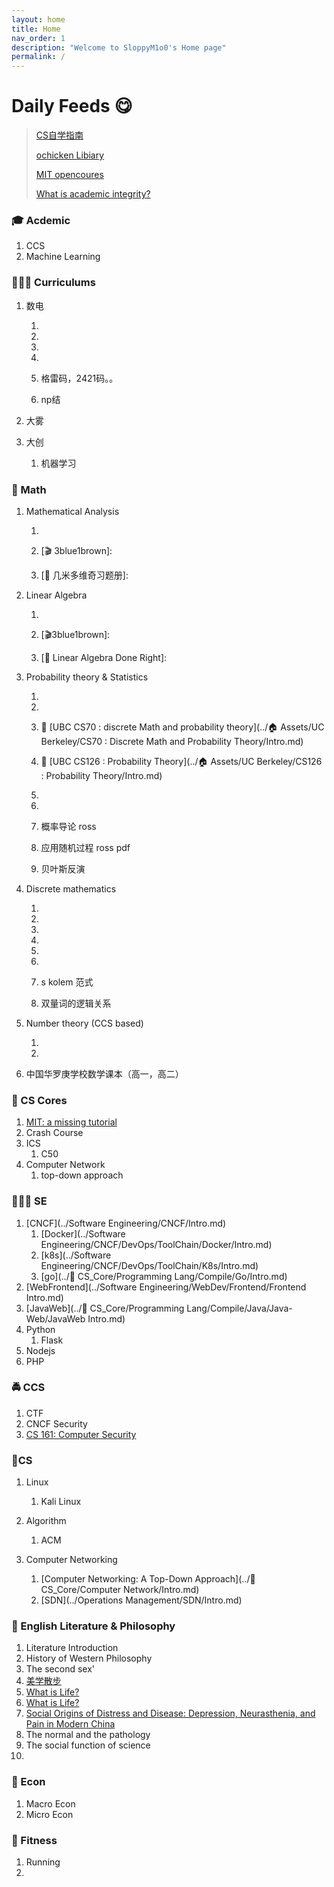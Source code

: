 ```yaml
---
layout: home
title: Home
nav_order: 1
description: "Welcome to SloppyM1o0's Home page"
permalink: /
---
```


# Daily Feeds 😋

> [CS自学指南](https://github.com/PKUFlyingPig/cs-self-learning)
>
> [ochicken Libiary ](https://ochicken.top/Library/)
>
> [MIT opencoures](https://ocw.mit.edu/index.htm)
>
> [What is academic integrity?](http://integrity.mit.edu/handbook/academic-integrity-mit/what-academic-integrity)


### 🎓 Acdemic

1. CCS
2. Machine Learning

 

### 👩🏼‍🏫 Curriculums

1. 数电

   1. [清华大学-电子技术基础（数电+模电+实验）]: https://www.bilibili.com/video/BV1XE411X7qU?share_source=copy_web&vd_source=7740584ebdab35221363fc24d1582d9d

   2. [数字电子技术基础（阎石版）_电子科技大学（金艳华 主讲）_全60讲]:https://www.bilibili.com/video/BV1jX4y1V78k?share_source=copy_web&vd_source=7740584ebdab35221363fc24d1582d9d

   3. [FPGA & CPU]:https://yearn.xyz/docs/fpgacpu/

   4. [FPGA入门 -- 电子科技大学]: https://www.bilibili.com/video/BV1J7411a7sW/?p=6&spm_id_from=pageDriver&vd_source=72104416ad988548ac73d9710091a9af

   5. 格雷码，2421码。。

   6. np结

2. 大雾

3. 大创

   1. 机器学习



### 🧮 Math

1. Mathematical Analysis 

   1. [🎬 数学分析 陈纪修老师 1080p高清版(全集)]: https://www.bilibili.com/video/BV15v411g7VP?share_source=copy_web&vd_source=7740584ebdab35221363fc24d1582d9d

   2. [🎬 3blue1brown]:

   3. [📖 几米多维奇习题册]:

2. Linear Algebra

   1. [🎬（已完结）《线性代数应该这样学（Linear Algebra Done Right）》自制教程&习题选讲]: https://www.bilibili.com/video/BV1Vg411G7cz?p=34&share_source=copy_web&vd_source=7740584ebdab35221363fc24d1582d9d

   2. [🎬3blue1brown]:

   3. [📖 Linear Algebra Done Right]:

3. Probability theory & Statistics

   1. [🎬《概率论与数理统计》教学视频全集（宋浩）]: https://www.bilibili.com/video/BV1ot411y7mU?p=9&share_source=copy_web&vd_source=7740584ebdab35221363fc24d1582d9d

   2. [🎬【比刷剧还爽!】一生推！！【麻省理工公开课】听说你概率论挂了？ MIT 概率论 (中英双语字幕)完整版全25讲，概率论应该这样学！]: https://www.bilibili.com/video/BV1MV4y1W73J?share_source=copy_web&vd_source=7740584ebdab35221363fc24d1582d9d

   3. 🏫 [UBC CS70 : discrete Math and probability theory](../🏠 Assets/UC Berkeley/CS70 : Discrete Math and Probability Theory/Intro.md) 

   4. 🏫 [UBC CS126 : Probability Theory](../🏠 Assets/UC Berkeley/CS126 : Probability Theory/Intro.md) 

   5. [概率论与数理统计]: "陈希孺"

   6. [统计学习方法]: "李航"

   7. 概率导论 ross 

   8. 应用随机过程 ross pdf

   9. 贝叶斯反演

4. Discrete mathematics

   1. [🎬离散数学（全）-北京大学]: https://www.bilibili.com/video/BV1BW411n7gw?p=7&share_source=copy_web&vd_source=7740584ebdab35221363fc24d1582d9d "配课件"

   2. [🎬【MIT-离散数学】高级程序员必备知识！+专业中英文字幕！]: https://www.bilibili.com/video/BV1zh41167Uy?share_source=copy_web&vd_source=7740584ebdab35221363fc24d1582d9d

   3. [📖 离散数学]:"屈婉玲"

   4. [📖 离散数学]:"左孝凌"

   5. [📖 Discrete Mathematics]:"Kenneth.H.Rosen"

   6. [💬 Discrete Mathematics and Functional Programming]:http://cs.wheaton.edu/%7Etvandrun/dmfp/

   7. s kolem 范式

   8. 双量词的逻辑关系

5. Number theory (CCS based)

   1. [📖 网络空间安全数学基础]: "杨波"

   2. [📖 初等数论]:"柯召"

6. 中国华罗庚学校数学课本（高一，高二）



### 🔐 CS Cores

1. [MIT: a missing tutorial ](https://missing.csail.mit.edu)
2. Crash Course
3. ICS
   1. C50
4. Computer Network
   1. top-down approach



### 👷🏾‍♂️ SE

1. [CNCF](../Software Engineering/CNCF/Intro.md) 
   1. [Docker](../Software Engineering/CNCF/DevOps/ToolChain/Docker/Intro.md) 
   2. [k8s](../Software Engineering/CNCF/DevOps/ToolChain/K8s/Intro.md) 
   3. [go](../🔑 CS_Core/Programming Lang/Compile/Go/Intro.md) 
2. [WebFrontend](../Software Engineering/WebDev/Frontend/Frontend Intro.md) 
3. [JavaWeb](../🔑 CS_Core/Programming Lang/Compile/Java/Java-Web/JavaWeb Intro.md) 
4. Python
   1. Flask
5. Nodejs
6. PHP



###  🚔 CCS

1. CTF
2. CNCF Security 
3. [CS 161: Computer Security](https://fa22.cs161.org)



### 🔬CS

1. Linux
   1. Kali Linux

2. Algorithm
   1. ACM
3. Computer Networking
   1. [Computer Networking: A Top-Down Approach](../🔑 CS_Core/Computer Network/Intro.md) 
   2. [SDN](../Operations Management/SDN/Intro.md) 




### 🧐 English Literature & Philosophy

1. Literature Introduction
2. History of Western Philosophy 
3. The second sex'
4. [美学散步](https://www.sto.cx/book-1550-1.html)
5. [What is Life?](https://www.frontiersin.org/articles/10.3389/fspas.2020.00007/full)
6. [What is Life?](https://philosophynow.org/issues/101/What_Is_Life)
7. [Social Origins of Distress and Disease: Depression, Neurasthenia, and Pain in Modern China](https://jamanetwork.com/journals/jama/article-abstract/366170)
8. The normal and the pathology
9. The social function of science
10. 



### 🤑 Econ

1. Macro Econ
2. Micro Econ



### 💪 Fitness

1. Running
2. 


